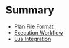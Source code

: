 # Summary

- [Plan File Format](./plan-format.md)
- [Execution Workflow](./execution-workflow.md)
- [Lua Integration](./lua-integration.md)
